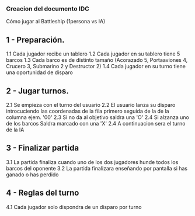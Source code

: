 ### Creacion del documento IDC

Cómo jugar al Battleship (1persona vs IA)

## 1 - Preparación.

1.1 Cada jugador recibe un tablero
1.2 Cada jugador en su tablero tiene 5 barcos
1.3 Cada barco es de distinto tamaño (Acorazado 5, Portaaviones 4, Crucero 3, Submarino 2 y Destructor 2)
1.4 Cada jugador en su turno tiene una oportunidad de disparo


## 2 - Jugar turnos.

2.1 Se empieza con el turno del usuario
2.2 El usuario lanza su disparo introcuciendo las coordenadas de la fila primero seguida de la de la columna ejem. '00'
2.3 Si no da al objetivo saldra una 'O'
2.4 Si alzanza uno de los barcos Saldra marcado con una 'X'
2.4 A continuacion sera el turno de la IA

## 3 - Finalizar partida

3.1 La partida finaliza cuando uno de los dos jugadores hunde todos los barcos del oponente
3.2 La partida finalizara enseñando por pantalla si has ganado o has perdido

## 4 - Reglas del turno

4.1 Cada jugador solo dispondra de un disparo por turno
